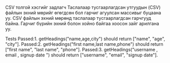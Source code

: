 CSV толгой хэсгийг задлагч 
Таслалаар тусгаарлагдсан утгуудын (CSV) файлын эхний мөрийг өгөгдсөн бол гарчиг агуулсан массивыг буцаана уу. 
CSV файлын эхний мөрөнд таслалаар тусгаарлагдсан гарчгууд байна. 
Гарчиг бүрийн эхний болон хойно байгаа хоосон зайг арилгана уу.

Tests
Passed:1. getHeadings("name,age,city") should return ["name", "age", "city"].
Passed:2. getHeadings("first name,last name,phone") should return ["first name", "last name", "phone"].
Passed:3. getHeadings("username , email , signup date ") should return ["username", "email", "signup date"].